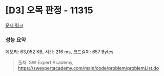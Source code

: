 # [D3] 오목 판정 - 11315 

[문제 링크](https://swexpertacademy.com/main/code/problem/problemDetail.do?contestProbId=AXaSUPYqPYMDFASQ) 

### 성능 요약

메모리: 63,052 KB, 시간: 216 ms, 코드길이: 657 Bytes



> 출처: SW Expert Academy, https://swexpertacademy.com/main/code/problem/problemList.do